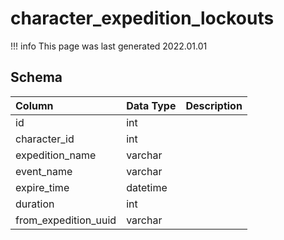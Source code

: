 # character_expedition_lockouts

!!! info
	This page was last generated 2022.01.01

## Schema

| Column | Data Type | Description |
| :--- | :--- | :--- |
| id | int |  |
| character_id | int |  |
| expedition_name | varchar |  |
| event_name | varchar |  |
| expire_time | datetime |  |
| duration | int |  |
| from_expedition_uuid | varchar |  |

